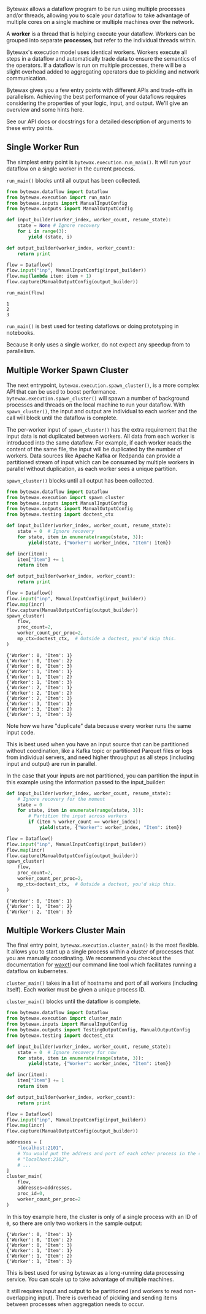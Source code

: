 Bytewax allows a dataflow program to be run using multiple processes and/or threads, allowing you to scale your dataflow to take advantage of multiple cores on a single machine or multiple machines over the network.

A **worker** is a thread that is helping execute your dataflow. Workers can be grouped into separate **processes**, but refer to the individual threads within.

Bytewax's execution model uses identical workers. Workers execute all steps in a dataflow and automatically trade data to ensure the semantics of the operators. If a dataflow is run on multiple processes, there will be a slight overhead added to aggregating operators due to pickling and network communication.

Bytewax gives you a few entry points with different APIs and trade-offs in parallelism. Achieving the best performance of your dataflows requires considering the properties of your logic, input, and output. We'll give an overview and some hints here.

See our API docs or docstrings for a detailed description of arguments to these entry points.

## Single Worker Run

The simplest entry point is `bytewax.execution.run_main()`. It will run your dataflow on a single worker in the current process.

`run_main()` blocks until all output has been collected.

```python doctest:SORT_OUTPUT
from bytewax.dataflow import Dataflow
from bytewax.execution import run_main
from bytewax.inputs import ManualInputConfig
from bytewax.outputs import ManualOutputConfig

def input_builder(worker_index, worker_count, resume_state):
    state = None # Ignore recovery
    for i in range(3):
        yield (state, i)

def output_builder(worker_index, worker_count):
    return print

flow = Dataflow()
flow.input("inp", ManualInputConfig(input_builder))
flow.map(lambda item: item + 1)
flow.capture(ManualOutputConfig(output_builder))

run_main(flow)
```

```{testoutput}
1
2
3
```

`run_main()` is best used for testing dataflows or doing prototyping in notebooks.

Because it only uses a single worker, do not expect any speedup from to parallelism.

## Multiple Worker Spawn Cluster

The next entrypoint, `bytewax.execution.spawn_cluster()`, is a more complex API that can be used to boost performance. `bytewax.execution.spawn_cluster()` will spawn a number of background processes and threads on the local machine to run your dataflow. With `spawn_cluster()`, the input and output are individual to each worker and the call will block until the dataflow is complete.

The per-worker input of `spawn_cluster()` has the extra requirement that the input data is not duplicated between workers. All data from each worker is introduced into the same dataflow. For example, if each worker reads the content of the same file, the input will be duplicated by the number of workers. Data sources like Apache Kafka or Redpanda can provide a partitioned stream of input which can be consumed by multiple workers in parallel without duplication, as each worker sees a unique partition.

`spawn_cluster()` blocks until all output has been collected.

```python doctest:SORT_OUTPUT
from bytewax.dataflow import Dataflow
from bytewax.execution import spawn_cluster
from bytewax.inputs import ManualInputConfig
from bytewax.outputs import ManualOutputConfig
from bytewax.testing import doctest_ctx

def input_builder(worker_index, worker_count, resume_state):
    state = 0  # Ignore recovery
    for state, item in enumerate(range(state, 3)):
        yield(state, {"Worker": worker_index, "Item": item})

def incr(item):
    item["Item"] += 1
    return item

def output_builder(worker_index, worker_count):
    return print

flow = Dataflow()
flow.input("inp", ManualInputConfig(input_builder))
flow.map(incr)
flow.capture(ManualOutputConfig(output_builder))
spawn_cluster(
    flow,
    proc_count=2,
    worker_count_per_proc=2,
    mp_ctx=doctest_ctx,  # Outside a doctest, you'd skip this.
)
```

```{testoutput}
{'Worker': 0, 'Item': 1}
{'Worker': 0, 'Item': 2}
{'Worker': 0, 'Item': 3}
{'Worker': 1, 'Item': 1}
{'Worker': 1, 'Item': 2}
{'Worker': 1, 'Item': 3}
{'Worker': 2, 'Item': 1}
{'Worker': 2, 'Item': 2}
{'Worker': 2, 'Item': 3}
{'Worker': 3, 'Item': 1}
{'Worker': 3, 'Item': 2}
{'Worker': 3, 'Item': 3}
```

Note how we have "duplicate" data because every worker runs the same input code.

This is best used when you have an input source that can be partitioned without coordination, like a Kafka topic or partitioned Parquet files or logs from individual servers, and need higher throughput as all steps (including input and output) are run in parallel.

In the case that your inputs are not partitioned, you can partition the input in this example using the information passed to the input_builder: 

```python doctest:SORT_OUTPUT
def input_builder(worker_index, worker_count, resume_state):
    # Ignore recovery for the moment
    state = 0
    for state, item in enumerate(range(state, 3)):
        # Partition the input across workers
        if (item % worker_count == worker_index):
            yield(state, {"Worker": worker_index, "Item": item})

flow = Dataflow()
flow.input("inp", ManualInputConfig(input_builder))
flow.map(incr)
flow.capture(ManualOutputConfig(output_builder))
spawn_cluster(
    flow,
    proc_count=2,
    worker_count_per_proc=2,
    mp_ctx=doctest_ctx,  # Outside a doctest, you'd skip this.
)
```

```{testoutput}
{'Worker': 0, 'Item': 1}
{'Worker': 1, 'Item': 2}
{'Worker': 2, 'Item': 3}
```
## Multiple Workers Cluster Main

The final entry point, `bytewax.execution.cluster_main()` is the most flexible. It allows you to start up a single process within a cluster of processes that you are manually coordinating. We recommend you checkout the documentation for [waxctl](/deployment/waxctl) our command line tool which facilitates running a dataflow on kubernetes.

`cluster_main()` takes in a list of hostname and port of all workers (including itself). Each worker must be given a unique process ID.

`cluster_main()` blocks until the dataflow is complete.

```python doctest:SORT_OUTPUT
from bytewax.dataflow import Dataflow
from bytewax.execution import cluster_main
from bytewax.inputs import ManualInputConfig
from bytewax.outputs import TestingOutputConfig, ManualOutputConfig
from bytewax.testing import doctest_ctx

def input_builder(worker_index, worker_count, resume_state):
    state = 0  # Ignore recovery for now
    for state, item in enumerate(range(state, 3)):
        yield(state, {"Worker": worker_index, "Item": item})

def incr(item):
    item["Item"] += 1
    return item

def output_builder(worker_index, worker_count):
    return print

flow = Dataflow()
flow.input("inp", ManualInputConfig(input_builder))
flow.map(incr)
flow.capture(ManualOutputConfig(output_builder))

addresses = [
    "localhost:2101",
    # You would put the address and port of each other process in the cluster here:
    # "localhost:2102",
    # ...
]
cluster_main(
    flow,
    addresses=addresses,
    proc_id=0,
    worker_count_per_proc=2
)
```

In this toy example here, the cluster is only of a single process with an ID of `0`, so there are only two workers in the sample output:

```{testoutput}
{'Worker': 0, 'Item': 1}
{'Worker': 0, 'Item': 2}
{'Worker': 0, 'Item': 3}
{'Worker': 1, 'Item': 1}
{'Worker': 1, 'Item': 2}
{'Worker': 1, 'Item': 3}
```

This is best used for using bytewax as a long-running data processing service. You can scale up to take advantage of multiple machines.

It still requires input and output to be partitioned (and workers to read non-overlapping input). There is overhead of pickling and sending items between processes when aggregation needs to occur.
